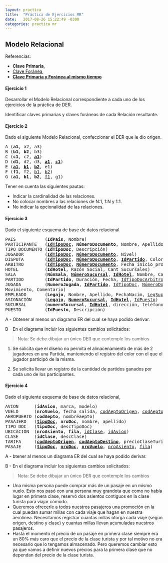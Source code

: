 ```yaml
---
layout: practica
title:  "Práctica de Ejercicios MR"
date:   2017-08-26 15:22:49 -0300
categories: practica mr
---
```


## Modelo Relacional

Referencias:

* <b>Clave Primaria​</b>, 
* <u>Clave Foránea</u>, 
* <b><u>Clave Primaria y Foránea al mismo tiempo</u></b>

#### Ejercicio 1

Desarrollar el Modelo Relacional correspondiente a cada uno de los ejercicios de la práctica de DER.

Identificar claves primarias y claves foráneas de cada Relación resultante.

#### Ejercicio 2

Dado el siguiente Modelo Relacional, confeccionar el DER que le dio origen.

<pre>
A (<b>a1</b>​, a2, a3)
B (<b>b1</b>, <b>b2</b>​, b3)
C (<b>c1</b>​, c2, <b><u>​a1​​</u></b>)
D (<b>d1</b>​, d2, d3, <b><u>​a1</u>​</b>, <b><u>​c1​​</u></b>)
E (<b><u>​a1​</u></b>, <b><u>​b1​</u></b>, <b><u>​b2​​</u></b>, e1)
F (<b>f1</b>​, f2, <u>b1</u>, <u>b2</u>)
G (<b>a1</b>, <b>b1</b>, <b>b2</b>​, <u>f1</u>, g1)
</pre>

Tener en cuenta las siguientes pautas:

* Indicar la cardinalidad de las relaciones.
* No colocar nombres a las relaciones de N:1, 1:N y 1:1.
* No indicar la opcionalidad de las relaciones.

#### Ejercicio 3

​Dado el siguiente esquema de base de datos relacional

<pre>
PAIS           (<b>IdPais</b>​, Nombre)
PARTICIPANTE   (<u><b>IdTipoDoc​</b></u>, <b>NúmeroDocumento​</b>, Nombre, Apellido, Dirección, Teléfono, <u>IdPais</u>, <u>IdHotel</u>, <u>NumeroSucursal</u>, TipoParticipante)
TIPO_DOCUMENTO (<b>IdTipoDoc​</b>, Descripción)
JUGADOR        (<u><b>IdTipoDoc​</b></u>, <u><b>​NúmeroDocumento​</b></u>, Nivel)
DISPUTA        (<u><b>IdTipoDoc​</b></u>, <u><b>​NúmeroDocumento​</b></u>, <u><b>​IdPartido​</b></u>, Color)
ARBITRO        (<u><b>IdTipoDoc​</b></u>, <u><b>​NúmeroDocumento​</b></u>, Fecha_inicio_profesional)
HOTEL          (<b>IdHotel​</b>, Razón Social, Cant_Sucursales)
SALA           (<b>NúmSala​</b>, <u><b>NúmeroSucursal</b></u>, <u><b>IdHotel​</b></u>, Nombre, CantAsientos)
PARTIDO        (<b>IdPartido​</b>, Duración, Fecha, <u>IdTipoDocArbitro</u>, <u>númeroDocumentoArbitro</u>, <u>NumeroSala</u>, <u>NúmeroSucursal</u>, <u>IdHotel</u>)
JUGADA         (<b>NumeroJugada​</b>, <u><b>IdPartido​</b></u>, <u>IdTipoDoc</u>, <u>NúmeroDocumento</u>,
Movimiento, Comentario)
EMPLEADO       (<b>Legajo​</b>, Nombre, Apellido, FechaNacim, <u>LegSupervisor</u>)
ASIGNACIÓN     (<u><b>Legajo​</b></u>, <u><b>​NumeroSucursal​</b></u>, <u><b>​IdHotel​</b></u>, <u>IdPuesto</u>)
SUCURSAL       (<b>numeroSucursal</b>, <b><u>​IdHotel​</u></b>, dirección, teléfono)
PUESTO         (<b>IdPuesto​</b>, Descripción)
</pre>

A - Obtener al menos un diagrama ER del cual se haya podido derivar.

B – En el diagrama incluir los siguientes cambios solicitados:

>Nota: Se debe dibujar un único DER que contemple los cambios

1. Se solicita que el diseño no permita el almacenamiento de más de 2 jugadores
en una Partida, manteniendo el registro del color con el que el jugador participó
de la misma.

1. Se solicita llevar un registro de la cantidad de partidos ganados por cada
uno de los participantes.

#### Ejercicio 4

Dado el siguiente esquema de base de datos relacional, 

<pre>
AVION      (<b>idAvion</b>, marca, modelo)
VUELO      (<b>nroVuelo</b>, fecha_salida, <u>codAeptoOrigen</u>, <u>codAeptoDestino</u>, <u>idAvion</u>)
AEROPUERTO (<b>codAepto</b>, nombreaepto)
PASAJERO   (<u><b>tipoDoc</b></u>, <b>nroDoc</b>, nombre, apellido)
TIPO_DOC   (<b>tipoDoc</b>, descTipoDoc)
UBICACIÓN  (<b>nroAsiento</b>, <b>fila</b>, <u>idClase</u>, <u>idAvion</u>)
CLASE      (<b>idClase</b>, descClase)
TARIFA     (<b><u>codAeptoOrigen</u></b>, <b><u>codAeptoDestino</u></b>, precioClaseTurista, <u>fechaDesde</u>, fechaHasta)
PASAJE     (<b><u>tipoDoc</u></b>, <b><u>nroDoc</u></b>, <b><u>nroVuelo</u></b>, <u>nroAsiento</u>, <u>fila</u>)
</pre>

A - btener al menos un diagrama ER del cual se haya podido derivar.

B - En el diagrama incluir los siguientes cambios solicitados:

>Nota: Se debe dibujar un único DER que contemple los cambios

* Una misma persona puede comprar más de un pasaje en un mismo vuelo. Esto nos pasó con una persona muy grandota que como no había lugar en primera clase, reservó dos asientos contiguos en la clase turista para viajar cómodo.
* Queremos ofrecerle a todos nuestros pasajeros una promoción en la cual puedan sumar millas con cada viaje que hagan en nuestra aerolínea. Necesitamos registrar cuantas millas otorga cada viaje (según origen, destino y clase) y cuantas millas llevan acumuladas nuestros pasajeros.
* Hasta el momento el precio de un pasaje en primera clase siempre era un 80% más caro que el precio de la clase turista y por tal motivo no era necesario que lo tengamos almacenado. Pero queremos cambiar esto ya que vamos a definir nuevos precios para la primera clase que no dependan del precio de la clase turista.

